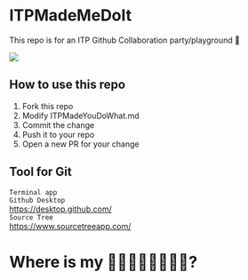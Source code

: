 # ITPMadeMeDoIt
This repo is for an ITP Github Collaboration party/playground 🎉

![](https://i.pinimg.com/originals/c1/36/29/c13629797876df67c9286b2683b42760.gif)

## How to use this repo
1. Fork this repo
2. Modify ITPMadeYouDoWhat.md
3. Commit the change 
4. Push it to your repo
5. Open a new PR for your change


## Tool for Git
`Terminal app`    
`Github Desktop`   
https://desktop.github.com/     
`Source Tree`        
https://www.sourcetreeapp.com/   


# Where is my 🍕🍕🍕🍕🍕🍕🍕🍕?
